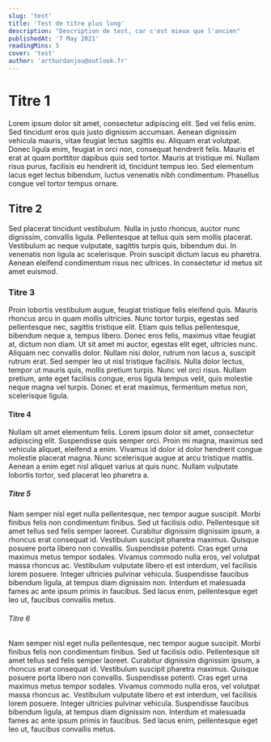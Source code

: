 ```yaml
---
slug: 'test'
title: 'Test de titre plus long'
description: "Description de test, car c'est mieux que l'ancien"
publishedAt: '7 May 2021'
readingMins: 5
cover: 'test'
author: 'arthurdanjou@outlook.fr'
---
```


# Titre 1
Lorem ipsum dolor sit amet, consectetur adipiscing elit. Sed vel felis enim. Sed tincidunt eros quis justo dignissim accumsan. Aenean dignissim vehicula mauris, vitae feugiat lectus sagittis eu. Aliquam erat volutpat. Donec ligula enim, feugiat in orci non, consequat hendrerit felis. Mauris et erat at quam porttitor dapibus quis sed tortor. Mauris at tristique mi. Nullam risus purus, facilisis eu hendrerit id, tincidunt tempus leo. Sed elementum lacus eget lectus bibendum, luctus venenatis nibh condimentum. Phasellus congue vel tortor tempus ornare.

## Titre 2
Sed placerat tincidunt vestibulum. Nulla in justo rhoncus, auctor nunc dignissim, convallis ligula. Pellentesque at tellus quis sem mollis placerat. Vestibulum ac neque vulputate, sagittis turpis quis, bibendum dui. In venenatis non ligula ac scelerisque. Proin suscipit dictum lacus eu pharetra. Aenean eleifend condimentum risus nec ultrices. In consectetur id metus sit amet euismod.

### Titre 3
Proin lobortis vestibulum augue, feugiat tristique felis eleifend quis. Mauris rhoncus arcu in quam mollis ultricies. Nunc tortor turpis, egestas sed pellentesque nec, sagittis tristique elit. Etiam quis tellus pellentesque, bibendum neque a, tempus libero. Donec eros felis, maximus vitae feugiat at, dictum non diam. Ut sit amet mi auctor, egestas elit eget, ultricies nunc. Aliquam nec convallis dolor. Nullam nisi dolor, rutrum non lacus a, suscipit rutrum erat. Sed semper leo ut nisl tristique facilisis. Nulla dolor lectus, tempor ut mauris quis, mollis pretium turpis. Nunc vel orci risus. Nullam pretium, ante eget facilisis congue, eros ligula tempus velit, quis molestie neque magna vel turpis. Donec et erat maximus, fermentum metus non, scelerisque ligula.

#### Titre 4
Nullam sit amet elementum felis. Lorem ipsum dolor sit amet, consectetur adipiscing elit. Suspendisse quis semper orci. Proin mi magna, maximus sed vehicula aliquet, eleifend a enim. Vivamus id dolor id dolor hendrerit congue molestie placerat magna. Nunc scelerisque augue at arcu tristique mattis. Aenean a enim eget nisl aliquet varius at quis nunc. Nullam vulputate lobortis tortor, sed placerat leo pharetra a.

##### Titre 5
Nam semper nisl eget nulla pellentesque, nec tempor augue suscipit. Morbi finibus felis non condimentum finibus. Sed ut facilisis odio. Pellentesque sit amet tellus sed felis semper laoreet. Curabitur dignissim dignissim ipsum, a rhoncus erat consequat id. Vestibulum suscipit pharetra maximus. Quisque posuere porta libero non convallis. Suspendisse potenti. Cras eget urna maximus metus tempor sodales. Vivamus commodo nulla eros, vel volutpat massa rhoncus ac. Vestibulum vulputate libero et est interdum, vel facilisis lorem posuere. Integer ultricies pulvinar vehicula. Suspendisse faucibus bibendum ligula, at tempus diam dignissim non. Interdum et malesuada fames ac ante ipsum primis in faucibus. Sed lacus enim, pellentesque eget leo ut, faucibus convallis metus. 

###### Titre 6
Nam semper nisl eget nulla pellentesque, nec tempor augue suscipit. Morbi finibus felis non condimentum finibus. Sed ut facilisis odio. Pellentesque sit amet tellus sed felis semper laoreet. Curabitur dignissim dignissim ipsum, a rhoncus erat consequat id. Vestibulum suscipit pharetra maximus. Quisque posuere porta libero non convallis. Suspendisse potenti. Cras eget urna maximus metus tempor sodales. Vivamus commodo nulla eros, vel volutpat massa rhoncus ac. Vestibulum vulputate libero et est interdum, vel facilisis lorem posuere. Integer ultricies pulvinar vehicula. Suspendisse faucibus bibendum ligula, at tempus diam dignissim non. Interdum et malesuada fames ac ante ipsum primis in faucibus. Sed lacus enim, pellentesque eget leo ut, faucibus convallis metus. 
